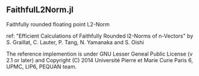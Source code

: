 ## FaithfulL2Norm.jl
Faithfully rounded floating point L2-Norm

ref: 
"Efficient Calculations of Faithfully Rounded l2-Norms of n-Vectors"
by S. Graillat, C. Lauter, P. Tang, N. Yamanaka and S. Oishi

The reference implemention is under GNU Lesser Geneal Public License (v 2.1 or later) and
Copyright (C) 2014 Université Pierre et Marie Curie Paris 6, UPMC, LIP6, PEQUAN team.


